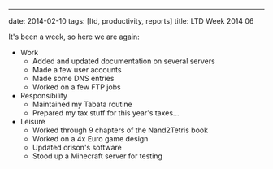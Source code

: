 ---
date: 2014-02-10
tags: [ltd, productivity, reports]
title: LTD Week 2014 06

It's been a week, so here we are again:

  - Work
    - Added and updated documentation on several servers
    - Made a few user accounts
    - Made some DNS entries
    - Worked on a few FTP jobs
  - Responsibility
    - Maintained my Tabata routine
    - Prepared my tax stuff for this year's taxes...
  - Leisure
    - Worked through 9 chapters of the Nand2Tetris book
    - Worked on a 4x Euro game design
    - Updated orison's software
    - Stood up a Minecraft server for testing